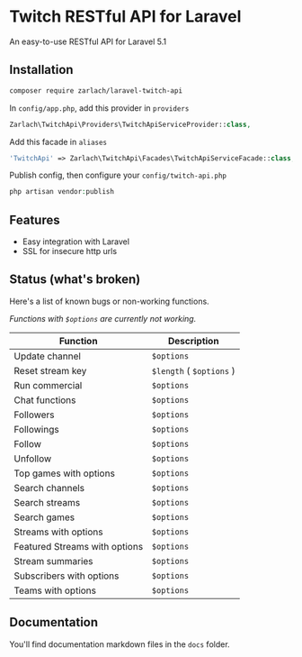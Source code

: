 # Twitch RESTful API for Laravel

An easy-to-use RESTful API for Laravel 5.1

## Installation

```bash
composer require zarlach/laravel-twitch-api
```

In ```config/app.php```, add this provider in ```providers```

```php
Zarlach\TwitchApi\Providers\TwitchApiServiceProvider::class,
```

Add this facade in ```aliases```

```php
'TwitchApi' => Zarlach\TwitchApi\Facades\TwitchApiServiceFacade::class,
```

Publish config, then configure your ```config/twitch-api.php```

```php
php artisan vendor:publish
```

## Features
 - Easy integration with Laravel
 - SSL for insecure http urls

## Status (what's broken)

Here's a list of known bugs or non-working functions.

*Functions with ```$options``` are currently not working.*

| Function | Description |
| -------- | ----------- |
| Update channel | ```$options``` |
| Reset stream key | ```$length``` ( ```$options``` ) |
| Run commercial | ```$options``` |
| Chat functions | ```$options``` |
| Followers | ```$options``` |
| Followings | ```$options``` |
| Follow | ```$options``` |
| Unfollow | ```$options``` |
| Top games with options | ```$options``` |
| Search channels | ```$options``` |
| Search streams | ```$options``` |
| Search games | ```$options``` |
| Streams with options | ```$options``` |
| Featured Streams with options | ```$options``` |
| Stream summaries | ```$options``` |
| Subscribers with options | ```$options``` |
| Teams with options | ```$options``` |

## Documentation

You'll find documentation markdown files in the ```docs``` folder.
